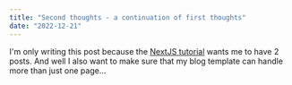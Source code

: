 ```yaml
---
title: "Second thoughts - a continuation of first thoughts"
date: "2022-12-21"
---
```


I'm only writing this post because the [NextJS tutorial](https://nextjs.org/learn/basics/data-fetching/blog-data) wants me to have 2 posts. And well I also want to make sure that my blog template can handle more than just one page...
